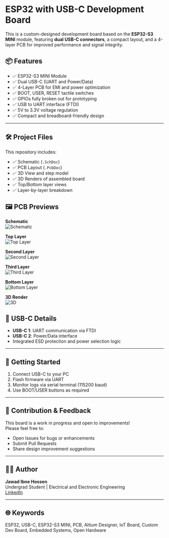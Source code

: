 # ESP32 with USB-C Development Board

This is a custom-designed development board based on the **ESP32-S3 MINI** module, featuring **dual USB-C connectors**, a compact layout, and a 4-layer PCB for improved performance and signal integrity.

## 📦 Features

- ✅ ESP32-S3 MINI Module
- ✅ Dual USB-C (UART and Power/Data)
- ✅ 4-Layer PCB for EMI and power optimization
- ✅ BOOT, USER, RESET tactile switches
- ✅ GPIOs fully broken out for prototyping
- ✅ USB to UART interface (FTDI)
- ✅ 5V to 3.3V voltage regulation
- ✅ Compact and breadboard-friendly design

---

## 🛠️ Project Files

This repository includes:

- ✅ Schematic (`.SchDoc`)
- ✅ PCB Layout (`.PcbDoc`)
- ✅ 3D View and step model
- ✅ 3D Renders of assembled board
- ✅ Top/Bottom layer views
- ✅ Layer-by-layer breakdown

## 🖼️ PCB Previews

**Schematic**  
![Schematic](https://github.com/user-attachments/assets/7090fde4-77bb-4566-9036-3a40830d0a25)

**Top Layer**  
![Top Layer](https://github.com/user-attachments/assets/ec54b5b1-8688-4005-bed1-0bd6fb73ac70)

**Second Layer**  
![Second Layer](https://github.com/user-attachments/assets/56eb6541-11cc-4abe-82e5-76e396b09dfe)

**Third Layer**  
![Third Layer](https://github.com/user-attachments/assets/c545611b-1bdd-406a-aef6-6783badf9a88)

**Bottom Layer**  
![Bottom Layer](https://github.com/user-attachments/assets/5e10d7e6-9b6a-4793-830a-3052395d39be)

**3D Render**  
![3D](https://github.com/user-attachments/assets/f4fd8a00-236a-4b5a-a211-49e40c88e607)


## 🔌 USB-C Details

- **USB-C 1**: UART communication via FTDI
- **USB-C 2**: Power/Data interface
- Integrated ESD protection and power selection logic

---

## 🧠 Getting Started

1. Connect USB-C to your PC
2. Flash firmware via UART
3. Monitor logs via serial terminal (115200 baud)
4. Use BOOT/USER buttons as required

---

## 📢 Contribution & Feedback

This board is a work in progress and open to improvements!  
Please feel free to:

- Open Issues for bugs or enhancements
- Submit Pull Requests
- Share design improvement suggestions

---

## 🧑‍💻 Author

**Jawad Ibne Hossen**  
Undergrad Student | Electrical and Electronic Engineering  
[LinkedIn](www.linkedin.com/in/jawad-hossen-3a4656353)

---

## 🌐 Keywords

ESP32, USB-C, ESP32-S3 MINI, PCB, Altium Designer, IoT Board, Custom Dev Board, Embedded Systems, Open Hardware
